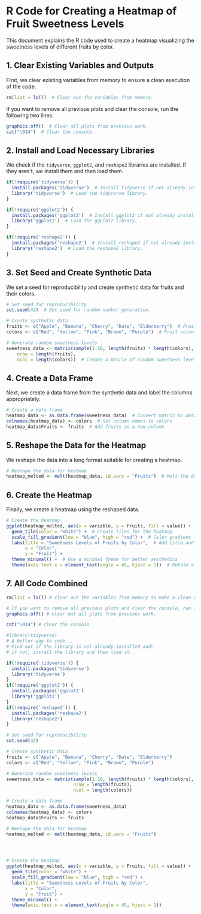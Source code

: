 # R Code for Creating a Heatmap of Fruit Sweetness Levels

This document explains the R code used to create a heatmap visualizing the sweetness levels of different fruits by color.

## 1. Clear Existing Variables and Outputs

First, we clear existing variables from memory to ensure a clean execution of the code.

```r
rm(list = ls())  # Clear out the variables from memory.
```

If you want to remove all previous plots and clear the console, run the following two lines:

```r
graphics.off()  # Clear all plots from previous work.
cat("\014")  # Clear the console.
```

## 2. Install and Load Necessary Libraries

We check if the `tidyverse`, `ggplot2`, and `reshape2` libraries are installed. If they aren't, we install them and then load them.

```r
if(!require('tidyverse')) {
  install.packages('tidyverse')  # Install tidyverse if not already installed.
  library('tidyverse')  # Load the tidyverse library.
}

if(!require('ggplot2')) {
  install.packages('ggplot2')  # Install ggplot2 if not already installed.
  library('ggplot2')  # Load the ggplot2 library.
}

if(!require('reshape2')) {
  install.packages('reshape2')  # Install reshape2 if not already installed.
  library('reshape2')  # Load the reshape2 library.
}
```

## 3. Set Seed and Create Synthetic Data

We set a seed for reproducibility and create synthetic data for fruits and their colors.

```r
# Set seed for reproducibility
set.seed(42)  # Set seed for random number generation.

# Create synthetic data
fruits <- c("Apple", "Banana", "Cherry", "Date", "Elderberry")  # Fruit names
colors <- c("Red", "Yellow", "Pink", "Brown", "Purple")  # Fruit colors

# Generate random sweetness levels
sweetness_data <- matrix(sample(1:10, length(fruits) * length(colors), replace = TRUE),
    nrow = length(fruits),
    ncol = length(colors))  # Create a matrix of random sweetness levels
```

## 4. Create a Data Frame

Next, we create a data frame from the synthetic data and label the columns appropriately.

```r
# Create a data frame
heatmap_data <- as.data.frame(sweetness_data)  # Convert matrix to data frame
colnames(heatmap_data) <- colors  # Set column names to colors
heatmap_data$Fruits <- fruits  # Add fruits as a new column
```

## 5. Reshape the Data for the Heatmap

We reshape the data into a long format suitable for creating a heatmap.

```r
# Reshape the data for heatmap
heatmap_melted <- melt(heatmap_data, id.vars = "Fruits")  # Melt the data frame to long format
```

## 6. Create the Heatmap

Finally, we create a heatmap using the reshaped data.

```r
# Create the heatmap
ggplot(heatmap_melted, aes(x = variable, y = Fruits, fill = value)) +
  geom_tile(color = "white") +  # Create tiles for the heatmap
  scale_fill_gradient(low = "blue", high = "red") +  # Color gradient from blue to red
  labs(title = "Sweetness Levels of Fruits by Color",  # Add title and labels
       x = "Color",
       y = "Fruit") +
  theme_minimal() +  # Use a minimal theme for better aesthetics
  theme(axis.text.x = element_text(angle = 45, hjust = 1))  # Rotate x-axis labels for better readability
```
## 7. All Code Combined

``` r
rm(list = ls()) # clear out the variables from memory to make a clean execution of the code.

# If you want to remove all previous plots and clear the console, run the following two lines.
graphics.off() # clear out all plots from previous work.

cat("\014") # clear the console

#library(tidyverse)
# A better way to code...
# Find out if the library is not already installed and\
# if not, install the library and then load it.

if(!require('tidyverse')) {
  install.packages('tidyverse')
  library('tidyverse')
}
if(!require('ggplot2')) {
  install.packages('ggplot2')
  library('ggplot2')
}
if(!require('reshape2')) {
  install.packages('reshape2')
  library('reshape2')
}

# Set seed for reproducibility
set.seed(42)

# Create synthetic data
fruits <- c("Apple", "Banana", "Cherry", "Date", "Elderberry")
colors <- c("Red", "Yellow", "Pink", "Brown", "Purple")

# Generate random sweetness levels
sweetness_data <- matrix(sample(1:10, length(fruits) * length(colors), replace = TRUE),
                         nrow = length(fruits),
                         ncol = length(colors))

# Create a data frame
heatmap_data <- as.data.frame(sweetness_data)
colnames(heatmap_data) <- colors
heatmap_data$Fruits <- fruits

# Reshape the data for heatmap
heatmap_melted <- melt(heatmap_data, id.vars = "Fruits")




# Create the heatmap
ggplot(heatmap_melted, aes(x = variable, y = Fruits, fill = value)) +
  geom_tile(color = "white") +
  scale_fill_gradient(low = "blue", high = "red") +
  labs(title = "Sweetness Levels of Fruits by Color",
       x = "Color",
       y = "Fruit") +
  theme_minimal() +
  theme(axis.text.x = element_text(angle = 45, hjust = 1))
  ```
  